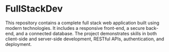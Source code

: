 # FullStackDev
This repository contains a complete full stack web application built using modern technologies. It includes a responsive front-end, a secure back-end, and a connected database. The project demonstrates skills in both client-side and server-side development, RESTful APIs, authentication, and deployment.
